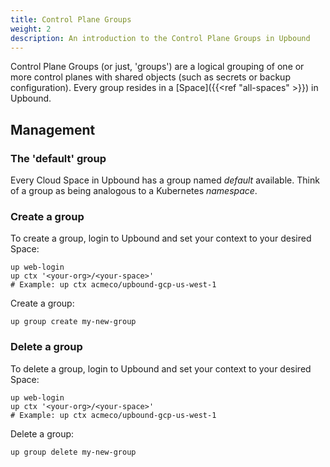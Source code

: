 ```yaml
---
title: Control Plane Groups
weight: 2
description: An introduction to the Control Plane Groups in Upbound
---
```


Control Plane Groups (or just, 'groups') are a logical grouping of one or more control planes with shared objects (such as secrets or backup configuration). Every group resides in a [Space]({{<ref "all-spaces" >}}) in Upbound.

## Management

### The 'default' group

Every Cloud Space in Upbound has a group named _default_ available. Think of a group as being analogous to a Kubernetes _namespace_.

### Create a group

To create a group, login to Upbound and set your context to your desired Space:

```shell
up web-login
up ctx '<your-org>/<your-space>'
# Example: up ctx acmeco/upbound-gcp-us-west-1
```

Create a group:

```shell
up group create my-new-group
```

### Delete a group

To delete a group, login to Upbound and set your context to your desired Space:

```shell
up web-login
up ctx '<your-org>/<your-space>'
# Example: up ctx acmeco/upbound-gcp-us-west-1
```

Delete a group:

```shell
up group delete my-new-group
```


